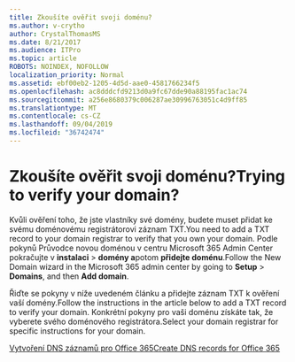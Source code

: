 ```yaml
---
title: Zkoušíte ověřit svoji doménu?
ms.author: v-crytho
author: CrystalThomasMS
ms.date: 8/21/2017
ms.audience: ITPro
ms.topic: article
ROBOTS: NOINDEX, NOFOLLOW
localization_priority: Normal
ms.assetid: ebf00eb2-1205-4d5d-aae0-4581766234f5
ms.openlocfilehash: ac8dddcfd9213d0a9fc67dde90a88195fac1ac74
ms.sourcegitcommit: a256e8680379c006287ae30996763051c4d9ff85
ms.translationtype: MT
ms.contentlocale: cs-CZ
ms.lasthandoff: 09/04/2019
ms.locfileid: "36742474"
---
```

# <a name="trying-to-verify-your-domain"></a><span data-ttu-id="08bcb-102">Zkoušíte ověřit svoji doménu?</span><span class="sxs-lookup"><span data-stu-id="08bcb-102">Trying to verify your domain?</span></span>

<span data-ttu-id="08bcb-103">Kvůli ověření toho, že jste vlastníky své domény, budete muset přidat ke svému doménovému registrátorovi záznam TXT.</span><span class="sxs-lookup"><span data-stu-id="08bcb-103">You need to add a TXT record to your domain registrar to verify that you own your domain.</span></span> <span data-ttu-id="08bcb-104">Podle pokynů Průvodce novou doménou v centru Microsoft 365 Admin Center pokračujte v **instalaci** \> **domény a**potom **přidejte doménu**.</span><span class="sxs-lookup"><span data-stu-id="08bcb-104">Follow the New Domain wizard in the Microsoft 365 admin center by going to **Setup** \> **Domains**, and then **Add domain**.</span></span> 
  
<span data-ttu-id="08bcb-105">Řiďte se pokyny v níže uvedeném článku a přidejte záznam TXT k ověření vaší domény.</span><span class="sxs-lookup"><span data-stu-id="08bcb-105">Follow the instructions in the article below to add a TXT record to verify your domain.</span></span> <span data-ttu-id="08bcb-106">Konkrétní pokyny pro vaši doménu získáte tak, že vyberete svého doménového registrátora.</span><span class="sxs-lookup"><span data-stu-id="08bcb-106">Select your domain registrar for specific instructions for your domain.</span></span>
  
[<span data-ttu-id="08bcb-107">Vytvoření DNS záznamů pro Office 365</span><span class="sxs-lookup"><span data-stu-id="08bcb-107">Create DNS records for Office 365</span></span>](https://docs.microsoft.com/office365/admin/get-help-with-domains/create-dns-records-at-any-dns-hosting-provider)
  

